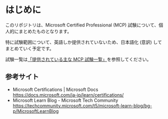 # はじめに
このリポジトリは、Microsoft Certified Professional (MCP) 試験について、個人的にまとめたものとなります。

特に試験範囲について、英語しか提供されていないため、日本語化 (意訳) してまとめていく予定です。

試験一覧は[「提供されている主な MCP 試験一覧」](ExamList.md)を参照してください。

## 参考サイト
- Microsoft Certifications | Microsoft Docs  
https://docs.microsoft.com/ja-jp/learn/certifications/
- Microsoft Learn Blog - Microsoft Tech Community  
https://techcommunity.microsoft.com/t5/microsoft-learn-blog/bg-p/MicrosoftLearnBlog
